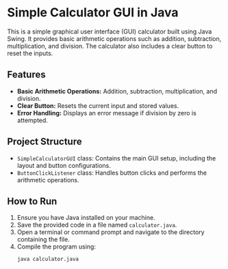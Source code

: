 # Simple Calculator GUI in Java

This is a simple graphical user interface (GUI) calculator built using Java Swing. It provides basic arithmetic operations such as addition, subtraction, multiplication, and division. The calculator also includes a clear button to reset the inputs.

## Features

- **Basic Arithmetic Operations:** Addition, subtraction, multiplication, and division.
- **Clear Button:** Resets the current input and stored values.
- **Error Handling:** Displays an error message if division by zero is attempted.

## Project Structure

- `SimpleCalculatorGUI` class: Contains the main GUI setup, including the layout and button configurations.
- `ButtonClickListener` class: Handles button clicks and performs the arithmetic operations.

## How to Run

1. Ensure you have Java installed on your machine.
2. Save the provided code in a file named `calculator.java`.
3. Open a terminal or command prompt and navigate to the directory containing the file.
4. Compile the program using:
   ```sh
   java calculator.java
